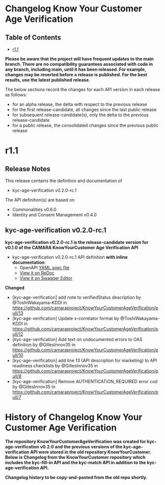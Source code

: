 # Changelog Know Your Customer Age Verification

## Table of Contents

- [r1.1](#r11)

**Please be aware that the project will have frequent updates to the main branch. There are no compatibility guarantees associated with code in any branch, including main, until it has been released. For example, changes may be reverted before a release is published. For the best results, use the latest published release.**

The below sections record the changes for each API version in each release as follows:

* for an alpha release, the delta with respect to the previous release
* for the first release-candidate, all changes since the last public release
* for subsequent release-candidate(s), only the delta to the previous release-candidate
* for a public release, the consolidated changes since the previous public release

# r1.1

## Release Notes

This release contains the definition and documentation of
* kyc-age-verification v0.2.0-rc.1


The API definition(s) are based on
* Commonalities v0.6.0
* Identity and Consent Management v0.4.0

## kyc-age-verification v0.2.0-rc.1

**kyc-age-verification v0.2.0-rc.1 is the release-candidate version for v0.1.0 of the CAMARA KnowYourCustomer Age Verification API**

- kyc-age-verification v0.2.0-rc.1 API definition **with inline documentation**:
  - OpenAPI [YAML spec file](https://github.com/camaraproject/KnowYourCustomerAgeVerification/blob/r1.1/code/API_definitions/kyc-age-verification.yaml)
  - [View it on ReDoc](https://redocly.github.io/redoc/?url=https://raw.githubusercontent.com/camaraproject/KnowYourCustomerAgeVerification/r1.1/code/API_definitions/kyc-age-verification.yaml&nocors)
  - [View it on Swagger Editor](https://editor.swagger.io/swagger-ui/?url=https://raw.githubusercontent.com/camaraproject/KnowYourCustomerAgeVerification/r1.1/code/API_definitions/kyc-age-verification.yaml&nocors)

**Changed**
- [kyc-age-verification] add note to verifiedStatus description by @ToshiWakayama-KDDI in https://github.com/camaraproject/KnowYourCustomerAgeVerification/pull/13
- [kyc-age-verification] Update x-correlator format by @ToshiWakayama-KDDI in https://github.com/camaraproject/KnowYourCustomerAgeVerification/pull/12
- [kyc-age-verification] Add text on undocumented errors to OAS definition by @GillesInnov35 in https://github.com/camaraproject/KnowYourCustomerAgeVerification/pull/10
- [kyc-age-verification] add line 13 (API description for marketing) to API readiness checklists by @GillesInnov35 in https://github.com/camaraproject/KnowYourCustomerAgeVerification/pull/8
- [kyc-age-verification] Remove AUTHENTICATION_REQUIRED error cod by @GillesInnov35 in https://github.com/camaraproject/KnowYourCustomerAgeVerification/pull/7



# History of Changelog Know Your Customer Age Verification

**The repository KnowYourCustomerAgeVerification was created for kyc-age-verification v0.2.0 and the previous versions of the kyc-age-verification API were stored in the old repository KnowYourCustomer.  Below is Changelog from the KnowYourCustomer repository which includes the kyc-fill-in API and the kyc-match API in addition to the kyc-age-verification API.**

**Changelog history to be copy-and-pasted from the old repo shortly.**




